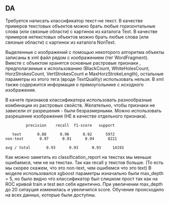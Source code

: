 ## DA


Требуется написать классификатор текст-не текст. В качестве примеров текстовых объектов можно брать любые горизонтальные слова (или связные области) с картинок из каталога Text.  В качестве примеров нетекстовых объектов можно брать любые слова (или связные области) с картинок из каталога NonText.

Выделенные с изображений с помощью некоторого алгоритма объекты записаны в xml файл рядом с изображением (тег WordFragment). Вместе с объектом хранятся основные растровые признаки , предполагаемые к использованию (ВlackCount, WhiteHolesCount, HorzStrokesCount, VertStrokesCount и MaxHorzStrokeLength), остальные параметры из этого тега (вроде TextQuality) использовать нельзя. В xml также содержится информация о прямоугольнике с исходного изображения.

В качете признаков классификатора использовать разнообразные комбинации из растровых свойств. Желательно, чтобы признаки не зависели от разрешения - были безразмерными. Можно использовать разрешение изображения (НЕ в качестве отдельного признака).

             precision    recall  f1-score   support

       text       0.88      0.96      0.92      5972
    non-text       0.97      0.91      0.94      8221

    avg / total       0.93      0.93      0.93     14193

Как можно заметить из classification_report на текстах мы меньше ошибаемся, чем не на текстах. Так как recall у текстов больше. (То есть мы скорее скажем, что это non-text, чем ошибемся что это text) В моделе использовался xgboost параметры изначально были max_depth = 5, но было видно что классификатор был слишком прост так как на ROC кривой train и test вел себя идентично. При увеличении max_depth до 20 ситауция изменилась и увеличился score. Обучение происходило на всех данных, которые были доступны.
